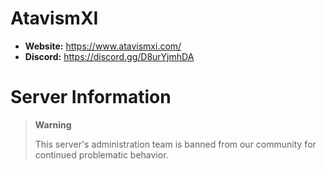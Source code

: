 # AtavismXI

  - **Website:** https://www.atavismxi.com/
  - **Discord:** https://discord.gg/D8urYjmhDA

# Server Information

> **Warning**
>
> This server's administration team is banned from our community for continued problematic behavior.
